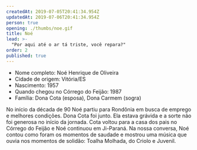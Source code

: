 ```yaml
---
createdAt: 2019-07-05T20:41:34.954Z
updatedAt: 2019-07-06T20:41:34.954Z
person: true
opening: ./thumbs/noe.gif
title: Noé
lead: >-
  "Por aqui até o ar tá triste, você repara?"
order: 2
published: true
---
```


<div class="infos">

- Nome completo: Noé Henrique de Oliveira
- Cidade de origem: Vitória/ES
- Nascimento: 1957
- Quando chegou no Córrego do Feijão: 1987
- Família:  Dona Cota (esposa), Dona Carmem (sogra)

</div>

<div class="video" title="Título descritivo do vídeo para acessibilidade" data-video="GkOQsx11G-w"></div>

No início da década de 90 Noé partiu para Rondônia em busca de emprego e melhores condições. Dona Cota foi junto. Ela estava grávida e a sorte não foi generosa no início da jornada. Cota voltou para a casa dos pais no Córrego do Feijão e Noé continuou em Ji-Paraná. Na nossa conversa, Noé contou como foram os momentos de saudade e mostrou uma música que ouvia nos momentos de solidão: Toalha Molhada, do Criolo e Juvenil.

<div class="video" data-size="small" title="Título descritivo do vídeo para acessibilidade" data-video="abzpkmbIGSE"></div>

